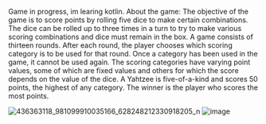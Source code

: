 Game in progress, im learing kotlin.
About the game:
The objective of the game is to score points by rolling five dice to make certain combinations. The dice can be rolled up to three times in a turn to try to make various scoring combinations and dice must remain in the box.
A game consists of thirteen rounds. After each round, the player chooses which scoring category is to be used for that round. Once a category has been used in the game, it cannot be used again. 
The scoring categories have varying point values, some of which are fixed values and others for which the score depends on the value of the dice. A Yahtzee is five-of-a-kind and scores 50 points, the highest of any category.
The winner is the player who scores the most points.

![436363118_981099910035166_628248212330918205_n](https://github.com/PatNiz/DiceGame/assets/65347753/f8cb3470-846d-43b4-b3e6-2aa014967d3d)
![image](https://github.com/PatNiz/DiceGame/assets/65347753/f805cc5d-0c29-4a15-9d49-7687507d5c39)

